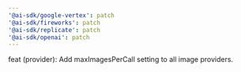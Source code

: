 ```yaml
---
'@ai-sdk/google-vertex': patch
'@ai-sdk/fireworks': patch
'@ai-sdk/replicate': patch
'@ai-sdk/openai': patch
---
```


feat (provider): Add maxImagesPerCall setting to all image providers.
